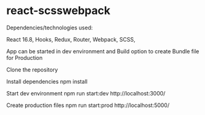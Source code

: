 # react-scsswebpack

Dependencies/technologies used:

React 16.8, Hooks, Redux, Router, Webpack, SCSS,  

App can be started in dev environment and Build option to create Bundle file for Production

Clone the repository

Install dependencies
npm install

Start dev environment
npm run start:dev
http://localhost:3000/


Create production files
npm run start:prod
http://localhost:5000/
